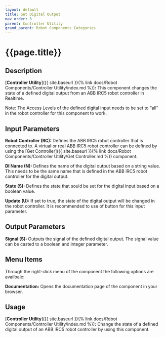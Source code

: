 ```yaml
---
layout: default
title: Set Digital Output
nav_order: 3
parent: Controller Utility
grand_parent: Robot Components Categories
---
```


# **{{page.title}}**

## **Description**

[**Controller Utility**]({{ site.baseurl }}{% link docs/Robot Components/Controller Utility/index.md %})**:** This component changes the state of a defined digital output from an ABB IRC5 robot controller in Realtime.

Note: The Access Levels of the defined digital input needs to be set to “all” in the robot controller for this component to work.

## **Input Parameters**

**Robot Controller (RC):** Defines the ABB IRC5 robot controller that is connected to. A virtual or real ABB IRC5 robot controller can be defined by using the [Get Controller]({{ site.baseurl }}{% link docs/Robot Components/Controller Utility/Get Controller.md %}) component.

**DI Name (N):** Defines the name of the digital output based on a string value. This needs to be the same name that is defined in the ABB IRC5 robot controller for the digital output.

**State (S):** Defines the state that sould be set for the digital input based on a boolean value.

**Update (U):** If set to true, the state of the digital output will be changed in the robot controller. It is recommended to use of button for this input parameter. 

## **Output Parameters**

**Signal (S):** Outputs the signal of the defined digital output. The signal value can be casted to a boolean and integer parameter. 

## **Menu Items**

Through the right-click menu of the component the following options are availbale:

**Documentation:** Opens the documentation page of the component in your browser.

## **Usage**

[**Controller Utility**]({{ site.baseurl }}{% link docs/Robot Components/Controller Utility/index.md %})**:** Change the state of a defined digital output of an ABB IRC5 robot controller by using this component.